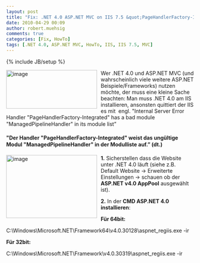 ```yaml
---
layout: post
title: "Fix: .NET 4.0 ASP.NET MVC on IIS 7.5 &quot;PageHandlerFactory-Integrated&quot; has a bad module &quot;ManagedPipelineHandler&quot;"
date: 2010-04-29 00:09
author: robert.muehsig
comments: true
categories: [Fix, HowTo]
tags: [.NET 4.0, ASP.NET MVC, HowTo, IIS, IIS 7.5, MVC]
---
```

{% include JB/setup %}
<p><a href="{{BASE_PATH}}/assets/wp-images/image954.png"><img style="border-right-width: 0px; margin: 0px 10px 0px 0px; display: inline; border-top-width: 0px; border-bottom-width: 0px; border-left-width: 0px" title="image" border="0" alt="image" align="left" src="{{BASE_PATH}}/assets/wp-images/image_thumb139.png" width="244" height="104" /></a>Wer .NET 4.0 und ASP.NET MVC (und wahrscheinlich viele weitere ASP.NET Beispiele/Frameworks) nutzen möchte, der muss eine kleine Sache beachten: Man muss .NET 4.0 am IIS installieren, ansonsten quittiert der IIS es mit&#160; engl. "Internal Server Error Handler &quot;PageHandlerFactory-Integrated&quot; has a bad module &quot;ManagedPipelineHandler&quot; in its module list”</p>  <p></p> <!--more-->  <p></p>  <p><strong>"Der Handler &quot;PageHandlerFactory-Integrated&quot; weist das ungültige Modul &quot;ManagedPipelineHandler&quot; in der Modulliste auf.” (dt.)</strong></p>  <p><a href="{{BASE_PATH}}/assets/wp-images/image955.png"><img style="border-right-width: 0px; margin: 0px 10px 0px 0px; display: inline; border-top-width: 0px; border-bottom-width: 0px; border-left-width: 0px" title="image" border="0" alt="image" align="left" src="{{BASE_PATH}}/assets/wp-images/image_thumb140.png" width="244" height="170" /></a> <strong>1.</strong> Sicherstellen dass die Website unter .NET 4.0 läuft (siehe z.B. Default Website -&gt; Erweiterte Einstellungen -&gt; schauen ob der <strong>ASP.NET v4.0 AppPool</strong> ausgewählt ist).</p>  <p><strong>2.</strong> In der <strong>CMD ASP.NET 4.0 installieren</strong>: </p>  <p><strong>Für 64bit:</strong></p>  <p>C:\Windows\Microsoft.NET\Framework64\v4.0.30128\aspnet_regiis.exe -ir</p>  <p><strong>Für 32bit:</strong></p>  <p>C:\Windows\Microsoft.NET\Framework\v4.0.30319\aspnet_regiis.exe -ir</p>
